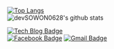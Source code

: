 <!--
**devSOWON0628/devSOWON0628** is a ✨ _special_ ✨ repository because its `README.md` (this file) appears on your GitHub profile.

Here are some ideas to get you started:

- 🔭 I’m currently working on ...
- 🌱 I’m currently learning ...
- 👯 I’m looking to collaborate on ...
- 🤔 I’m looking for help with ...
- 💬 Ask me about ...
- 📫 How to reach me: ...
- 😄 Pronouns: ...
- ⚡ Fun fact: ...
-->

[![Top Langs](https://github-readme-stats.vercel.app/api/top-langs/?username=devSOWON0628&layout=compact)](https://github.com/devSOWON0628/devSOWON0628)   
![devSOWON0628's github stats](https://github-readme-stats.vercel.app/api?username=devSOWON0628&show_icons=true)

 [![Tech Blog Badge](http://img.shields.io/badge/-Tech%20blog-black?style=flat-square&logo=github&link=https://devSOWON0628.github.io/)](https://devSOWON0628.github.io/)	
  [![Facebook Badge](https://img.shields.io/badge/facebook-1877f2?style=flat-square&logo=facebook&logoColor=white&link=https://https://www.facebook.com/profile.php?id=100011260749582)](https://www.facebook.com/profile.php?id=100011260749582)
  [![Gmail Badge](https://img.shields.io/badge/Gmail-d14836?style=flat-square&logo=Gmail&logoColor=white&link=mailto:s2018s29@gmail.com)](mailto:s2018s29@gmail.com)
	
